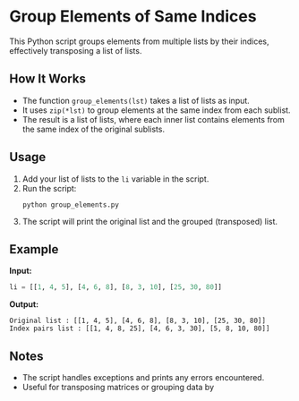 # Group Elements of Same Indices

This Python script groups elements from multiple lists by their indices, effectively transposing a list of lists.

## How It Works

- The function `group_elements(lst)` takes a list of lists as input.
- It uses `zip(*lst)` to group elements at the same index from each sublist.
- The result is a list of lists, where each inner list contains elements from the same index of the original sublists.

## Usage

1. Add your list of lists to the `li` variable in the script.
2. Run the script:
    ```
    python group_elements.py
    ```
3. The script will print the original list and the grouped (transposed) list.

## Example

**Input:**
```python
li = [[1, 4, 5], [4, 6, 8], [8, 3, 10], [25, 30, 80]]
```

**Output:**
```
Original list : [[1, 4, 5], [4, 6, 8], [8, 3, 10], [25, 30, 80]]
Index pairs list : [[1, 4, 8, 25], [4, 6, 3, 30], [5, 8, 10, 80]]
```

## Notes

- The script handles exceptions and prints any errors encountered.
- Useful for transposing matrices or grouping data by